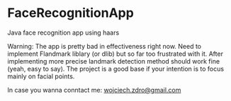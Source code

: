 # FaceRecognitionApp
Java face recognition app using haars

Warning: The app is pretty bad in effectiveness right now. Need to implement Flandmark liblary (or dlib) but so far too frustrated with it.
After implementing more precise landmark detection method should work fine (yeah, easy to say). The project is a good base if your
intention is to focus mainly on facial points.

In case you wanna conntact me: wojciech.zdro@gmail.com
